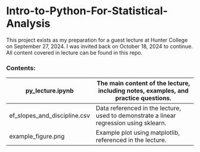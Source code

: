 # Intro-to-Python-For-Statistical-Analysis

This project exists as my preparation for a guest lecture at Hunter College on September 27, 2024. I was invited back on October 18, 2024 to continue. All content covered in lecture can be found in this repo.

### Contents:

| py_lecture.ipynb             | The main content of the lecture, including notes, examples, and practice questions.    |
|------------------------------|----------------------------------------------------------------------------------------|
| ef_slopes_and_discipline.csv | Data referenced in the lecture, used to demonstrate a linear regression using sklearn. |
| example_figure.png           | Example plot using matplotlib, referenced in the lecture.                              |
